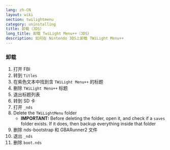 ```yaml
---
lang: zh-CN
layout: wiki
section: twilightmenu
category: uninstalling
title: 卸载（3DS）
long_title: 卸载 TwiLight Menu++（3DS）
description: 如何在 Nintendo 3DS上卸载 TWiLight Menu++
---
```


### 卸载
1. 打开 FBI
1. 转到 `Titles`
1. 在紫色文本中找到含 `TWiLight Menu++` 的标题
1. 删除 `TWiLight Menu++` 标题
1. 退出标题列表
1. 转到 SD 卡
1. 打开 `_nds`
1. Delete the `TWiLightMenu` folder
    - **IMPORTANT:** Before deleting the folder, open it, and check if a `saves` folder exists. If it does, then backup everything inside that folder
1. 删除 nds-bootstrap 和 GBARunner2 文件
1. 退出 `_nds`
1. 删除 `boot.nds`
